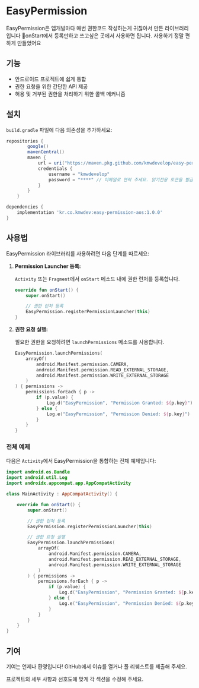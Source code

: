 # EasyPermission

EasyPermission은 앱개발마다 매번 권한코드 작성하는게 귀찮아서 만든 라이브러리 입니다
onStart에서 등록만하고 쓰고싶은 곳에서 사용하면 됩니다. 사용하기 정말 편하게 만들었어요

## 기능

- 안드로이드 프로젝트에 쉽게 통합
- 권한 요청을 위한 간단한 API 제공
- 허용 및 거부된 권한을 처리하기 위한 콜백 메커니즘

## 설치

`build.gradle` 파일에 다음 의존성을 추가하세요:

```groovy
repositories {
        google()
        mavenCentral()
        maven {
            url = uri("https://maven.pkg.github.com/kmwdevelop/easy-permission-aos")
            credentials {
                username = "kmwdevelop"
                password = "****" // 이메일로 연락 주세요. 읽기전용 토큰을 발급 해드립니다
            }
        }
    }

dependencies {
    implementation 'kr.co.kmwdev:easy-permission-aos:1.0.0'
}
```

## 사용법

EasyPermission 라이브러리를 사용하려면 다음 단계를 따르세요:

1. **Permission Launcher 등록:**

    `Activity` 또는 `Fragment`에서 `onStart` 메소드 내에 권한 런처를 등록합니다.

    ```kotlin
    override fun onStart() {
        super.onStart()

        // 권한 런처 등록
        EasyPermission.registerPermissionLauncher(this)
    }
    ```

2. **권한 요청 실행:**

    필요한 권한을 요청하려면 `launchPermissions` 메소드를 사용합니다.

    ```kotlin
    EasyPermission.launchPermissions(
        arrayOf(
            android.Manifest.permission.CAMERA,
            android.Manifest.permission.READ_EXTERNAL_STORAGE,
            android.Manifest.permission.WRITE_EXTERNAL_STORAGE
        )
    ) { permissions ->
        permissions.forEach { p ->
            if (p.value) {
                Log.d("EasyPermission", "Permission Granted: ${p.key}")
            } else {
                Log.e("EasyPermission", "Permission Denied: ${p.key}")
            }
        }
    }
    ```

### 전체 예제

다음은 `Activity`에서 EasyPermission을 통합하는 전체 예제입니다:

```kotlin
import android.os.Bundle
import android.util.Log
import androidx.appcompat.app.AppCompatActivity

class MainActivity : AppCompatActivity() {

    override fun onStart() {
        super.onStart()

        // 권한 런처 등록
        EasyPermission.registerPermissionLauncher(this)

        // 권한 요청 실행
        EasyPermission.launchPermissions(
            arrayOf(
                android.Manifest.permission.CAMERA,
                android.Manifest.permission.READ_EXTERNAL_STORAGE,
                android.Manifest.permission.WRITE_EXTERNAL_STORAGE
            )
        ) { permissions ->
            permissions.forEach { p ->
                if (p.value) {
                    Log.d("EasyPermission", "Permission Granted: ${p.key}")
                } else {
                    Log.e("EasyPermission", "Permission Denied: ${p.key}")
                }
            }
        }
    }
}
```

## 기여

기여는 언제나 환영입니다! GitHub에서 이슈를 열거나 풀 리퀘스트를 제출해 주세요.



프로젝트의 세부 사항과 선호도에 맞게 각 섹션을 수정해 주세요.
